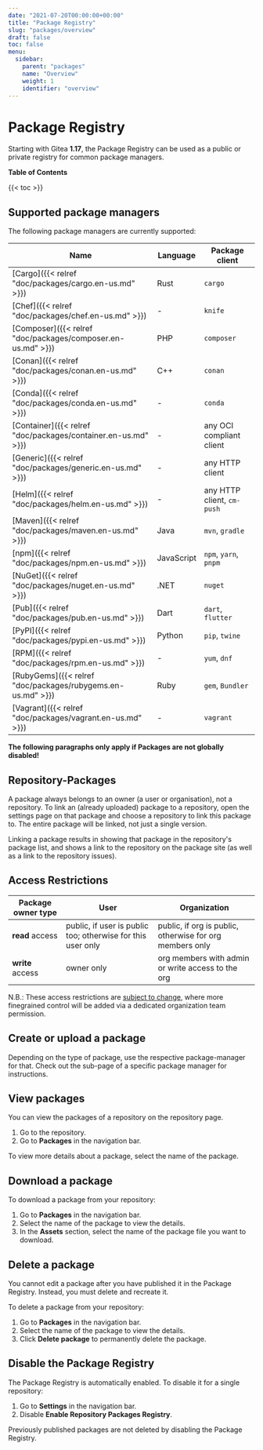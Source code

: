 ```yaml
---
date: "2021-07-20T00:00:00+00:00"
title: "Package Registry"
slug: "packages/overview"
draft: false
toc: false
menu:
  sidebar:
    parent: "packages"
    name: "Overview"
    weight: 1
    identifier: "overview"
---
```


# Package Registry

Starting with Gitea **1.17**, the Package Registry can be used as a public or private registry for common package managers.

**Table of Contents**

{{< toc >}}

## Supported package managers

The following package managers are currently supported:

| Name | Language | Package client |
| ---- | -------- | -------------- |
| [Cargo]({{< relref "doc/packages/cargo.en-us.md" >}}) | Rust | `cargo` |
| [Chef]({{< relref "doc/packages/chef.en-us.md" >}}) | - | `knife` |
| [Composer]({{< relref "doc/packages/composer.en-us.md" >}}) | PHP | `composer` |
| [Conan]({{< relref "doc/packages/conan.en-us.md" >}}) | C++ | `conan` |
| [Conda]({{< relref "doc/packages/conda.en-us.md" >}}) | - | `conda` |
| [Container]({{< relref "doc/packages/container.en-us.md" >}}) | - | any OCI compliant client |
| [Generic]({{< relref "doc/packages/generic.en-us.md" >}}) | - | any HTTP client |
| [Helm]({{< relref "doc/packages/helm.en-us.md" >}}) | - | any HTTP client, `cm-push` |
| [Maven]({{< relref "doc/packages/maven.en-us.md" >}}) | Java | `mvn`, `gradle` |
| [npm]({{< relref "doc/packages/npm.en-us.md" >}}) | JavaScript | `npm`, `yarn`, `pnpm` |
| [NuGet]({{< relref "doc/packages/nuget.en-us.md" >}}) | .NET | `nuget` |
| [Pub]({{< relref "doc/packages/pub.en-us.md" >}}) | Dart | `dart`, `flutter` |
| [PyPI]({{< relref "doc/packages/pypi.en-us.md" >}}) | Python | `pip`, `twine` |
| [RPM]({{< relref "doc/packages/rpm.en-us.md" >}}) | - | `yum`, `dnf` |
| [RubyGems]({{< relref "doc/packages/rubygems.en-us.md" >}}) | Ruby | `gem`, `Bundler` |
| [Vagrant]({{< relref "doc/packages/vagrant.en-us.md" >}}) | - | `vagrant` |

**The following paragraphs only apply if Packages are not globally disabled!**

## Repository-Packages

A package always belongs to an owner (a user or organisation), not a repository.
To link an (already uploaded) package to a repository, open the settings page
on that package and choose a repository to link this package to.
The entire package will be linked, not just a single version.

Linking a package results in showing that package in the repository's package list,
and shows a link to the repository on the package site (as well as a link to the repository issues).

## Access Restrictions

| Package owner type | User | Organization |
|--------------------|------|--------------|
| **read** access    | public, if user is public too; otherwise for this user only | public, if org is public, otherwise for org members only |
| **write** access   | owner only | org members with admin or write access to the org |

N.B.: These access restrictions are [subject to change](https://github.com/go-gitea/gitea/issues/19270), where more finegrained control will be added via a dedicated organization team permission.

## Create or upload a package

Depending on the type of package, use the respective package-manager for that. Check out the sub-page of a specific package manager for instructions.

## View packages

You can view the packages of a repository on the repository page.

1. Go to the repository.
1. Go to **Packages** in the navigation bar.

To view more details about a package, select the name of the package.

## Download a package

To download a package from your repository:

1. Go to **Packages** in the navigation bar.
1. Select the name of the package to view the details.
1. In the **Assets** section, select the name of the package file you want to download.

## Delete a package

You cannot edit a package after you have published it in the Package Registry. Instead, you
must delete and recreate it.

To delete a package from your repository:

1. Go to **Packages** in the navigation bar.
1. Select the name of the package to view the details.
1. Click **Delete package** to permanently delete the package.

## Disable the Package Registry

The Package Registry is automatically enabled. To disable it for a single repository:

1. Go to **Settings** in the navigation bar.
1. Disable **Enable Repository Packages Registry**.

Previously published packages are not deleted by disabling the Package Registry.
